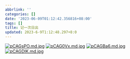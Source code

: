 ```yaml
---
abbrlink: ''
categories: []
date: '2023-06-09T01:12:42.356816+08:00'
tags: []
title: 记一次日出
updated: 2023-6-9T1:12:48.297+8:0
---
```

<a href="https://imgse.com/i/pCAGsPO"><img src="https://s1.ax1x.com/2023/06/09/pCAGsPO.md.jpg" alt="pCAGsPO.md.jpg" border="0"></a>
<a href="https://imgse.com/i/pCAG0Vx"><img src="https://s1.ax1x.com/2023/06/09/pCAG0Vx.md.jpg" alt="pCAG0Vx.md.jpg" border="0"></a>
<a href="https://imgse.com/i/pCAGBa6"><img src="https://s1.ax1x.com/2023/06/09/pCAGBa6.md.jpg" alt="pCAGBa6.md.jpg" border="0"></a>
<a href="https://imgse.com/i/pCAGDIK"><img src="https://s1.ax1x.com/2023/06/09/pCAGDIK.md.jpg" alt="pCAGDIK.md.jpg" border="0"></a>

